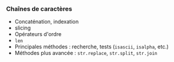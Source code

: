 ### Chaînes de caractères

* Concaténation, indexation
* slicing
* Opérateurs d'ordre
* `len`
* Principales méthodes : recherche, tests (`isascii`, `isalpha`, etc.)
* Méthodes plus avancée : `str.replace`, `str.split`, `str.join`
